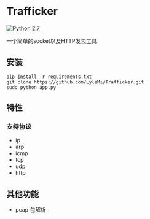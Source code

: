 # Trafficker

[![Python 2.7](https://img.shields.io/badge/Python-2.7-bule.svg)](http://www.python.org/download/)

一个简单的socket以及HTTP发包工具

## 安装


```shell
pip install -r requirements.txt
git clone https://github.com/LyleMi/Trafficker.git
sudo python app.py
```

## 特性

### 支持协议

* ip
* arp
* icmp
* tcp
* udp
* http

## 其他功能

* pcap 包解析